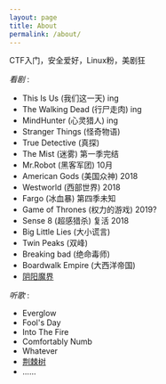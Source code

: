```yaml
---
layout: page
title: About
permalink: /about/
---
```


CTF入门，安全爱好，Linux粉，美剧狂





*看剧* :



- This Is Us (我们这一天)  ing
- The Walking Dead (行尸走肉) ing
- MindHunter (心灵猎人) ing
- Stranger Things (怪奇物语)
- True Detective (真探) 
- The Mist (迷雾) 第一季完结
- Mr.Robot (黑客军团) 10月
- American Gods (美国众神) 2018
- Westworld (西部世界) 2018
- Fargo (冰血暴)  第四季未知
- Game of Thrones (权力的游戏)  2019?
- Sense 8 (超感猎杀) 复活 2018
- Big Little Lies (大小谎言) 
- Twin Peaks (双峰) 
- Breaking bad (绝命毒师)
- Boardwalk Empire (大西洋帝国)
- [阴阳魔界](http://www.acfun.cn/v/ac2038557)




*听歌* :

- Everglow
- Fool's Day
- Into The Fire
- Comfortably Numb
- Whatever
- [荆棘树](http://www.ximalaya.com/33493231/sound/10065384/)
- ......